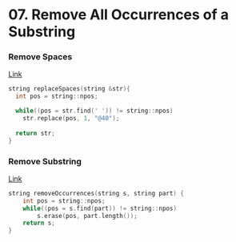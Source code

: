 # 07. Remove All Occurrences of a Substring

### Remove Spaces

[Link](https://bit.ly/3sfP71Q)

```cpp
string replaceSpaces(string &str){
  int pos = string::npos;

  while((pos = str.find(' ')) != string::npos) 
    str.replace(pos, 1, "@40");
  
  return str;
}
```

### Remove Substring

[Link](https://leetcode.com/problems/remove-all-occurrences-of-a-substring/)

```cpp
string removeOccurrences(string s, string part) {
    int pos = string::npos;
    while((pos = s.find(part)) != string::npos) 
        s.erase(pos, part.length());
    return s;
}
```
